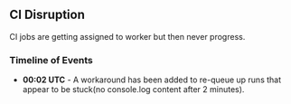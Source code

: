 ## CI Disruption

CI jobs are getting assigned to worker but then never progress.

### Timeline of Events

- **00:02 UTC** - A workaround has been added to re-queue up runs that appear to be stuck(no console.log content after 2 minutes).

